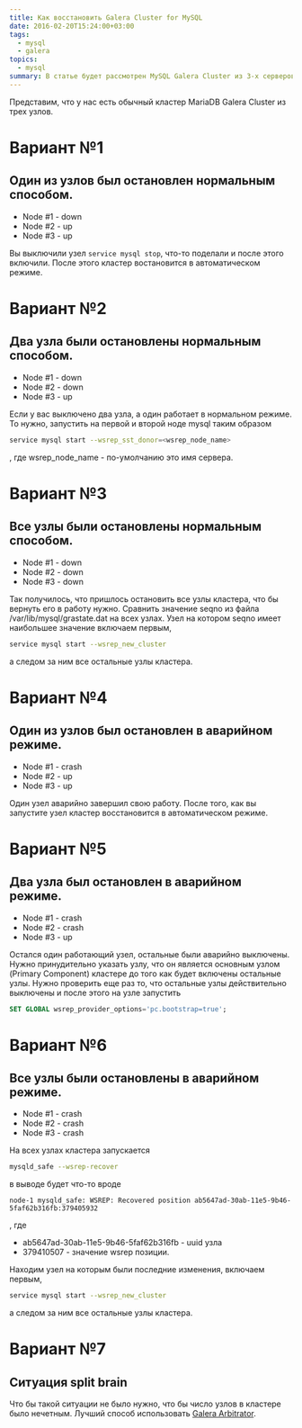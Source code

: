 ```yaml
---
title: Как восстановить Galera Cluster for MySQL
date: 2016-02-20T15:24:00+03:00
tags:
  - mysql
  - galera
topics:
  - mysql
summary: В статье будет рассмотрен MySQL Galera Cluster из 3-х серверов и несколько примеров для его восстановления.
---
```

Представим, что у нас есть обычный кластер MariaDB Galera Cluster из трех узлов.

# Вариант №1
## Один из узлов был остановлен нормальным способом.

* Node #1 - down
* Node #2 - up
* Node #3 - up

Вы выключили узел `service mysql stop`, что-то поделали и после этого включили. После этого кластер востановится в автоматическом режиме.

# Вариант №2
## Два узла были остановлены нормальным способом.

* Node #1 - down
* Node #2 - down
* Node #3 - up

Если у вас выключено два узла, а один работает в нормальном режиме. То нужно, запустить на первой и второй ноде mysql таким образом
```sh
service mysql start --wsrep_sst_donor=<wsrep_node_name>
```
, где wsrep_node_name - по-умолчанию это имя сервера.

# Вариант №3
## Все узлы были остановлены нормальным способом.

* Node #1 - down
* Node #2 - down
* Node #3 - down

Так получилось, что пришлось остановить все узлы кластера, что бы вернуть его в работу нужно. Сравнить значение seqno из файла /var/lib/mysql/grastate.dat на всех узлах. Узел на котором seqno имеет наибольшее значение включаем первым,
```sh
service mysql start --wsrep_new_cluster
```
а следом за ним все остальные узлы кластера.

# Вариант №4
## Один из узлов был остановлен в аварийном режиме.

* Node #1 - crash
* Node #2 - up
* Node #3 - up

Один узел аварийно завершил свою работу. После того, как вы запустите узел кластер восстановится в автоматическом режиме.

# Вариант №5
## Два узла был остановлен в аварийном режиме.

* Node #1 - crash
* Node #2 - crash
* Node #3 - up

Остался один работающий узел, остальные были аварийно выключены. Нужно принудительно указать узлу, что он является основным узлом (Primary Component) кластере до того как будет включены остальные узлы. Нужно проверить еще раз то, что остальные узлы действительно выключены и после этого на узле запустить

```sql
SET GLOBAL wsrep_provider_options='pc.bootstrap=true';
```

# Вариант №6
## Все узлы были остановлены в аварийном режиме.

* Node #1 - crash
* Node #2 - crash
* Node #3 - crash

На всех узлах кластера запускается
```sh
mysqld_safe --wsrep-recover
```
в выводе будет что-то вроде
```
node-1 mysqld_safe: WSREP: Recovered position ab5647ad-30ab-11e5-9b46-5faf62b316fb:379405932
```
, где 

* ab5647ad-30ab-11e5-9b46-5faf62b316fb - uuid узла
* 379410507 - значение wsrep позиции.

Находим узел на которым были последние изменения, включаем первым,

```sh
service mysql start --wsrep_new_cluster
```
а следом за ним все остальные узлы кластера.

# Вариант №7
## Ситуация split brain

Что бы такой ситуации не было нужно, что бы число узлов в кластере было нечетным. Лучший способ использовать [Galera Arbitrator](https://galeracluster.com/library/documentation/arbitrator.html).

